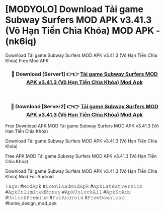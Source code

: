 # [MODYOLO] Download Tải game Subway Surfers MOD APK v3.41.3 (Vô Hạn Tiền Chìa Khóa) MOD APK - (nk6iq)
Download Tải game Subway Surfers MOD APK v3.41.3 (Vô Hạn Tiền Chìa Khóa) Free Mod APK

<div align="center">
<h3>🔴 Download [Server1] 👉👉 <a href="https://apk-comot.site?title=Tải_game_Subway_Surfers_MOD_APK_v3.41.3_(Vô_Hạn_Tiền_Chìa_Khóa)">Tải game Subway Surfers MOD APK v3.41.3 (Vô Hạn Tiền Chìa Khóa) Mod Apk</a></h3><br>

<h3>🔴 Download [Server2] 👉👉 <a href="https://apk-comot.site?title=Tải_game_Subway_Surfers_MOD_APK_v3.41.3_(Vô_Hạn_Tiền_Chìa_Khóa)">Tải game Subway Surfers MOD APK v3.41.3 (Vô Hạn Tiền Chìa Khóa) Mod Apk</a></h3>
</div>


Free Download APK MOD Tải game Subway Surfers MOD APK v3.41.3 (Vô Hạn Tiền Chìa Khóa)

Download Tải game Subway Surfers MOD APK v3.41.3 (Vô Hạn Tiền Chìa Khóa) 

Free APK MOD Tải game Subway Surfers MOD APK v3.41.3 (Vô Hạn Tiền Chìa Khóa) 

Download Tải game Subway Surfers MOD APK v3.41.3 (Vô Hạn Tiền Chìa Khóa) Mod For Android

𝚃𝚊𝚐𝚜: #𝙼𝚘𝚍𝙰𝚙𝚔 #𝙳𝚘𝚠𝚗𝚕𝚘𝚊𝚍𝙼𝚘𝚍𝙰𝚙𝚔 #𝙰𝚙𝚔𝙻𝚊𝚝𝚎𝚜𝚝𝚅𝚎𝚛𝚜𝚒𝚘𝚗 #𝙰𝚙𝚔𝚄𝚗𝚕𝚒𝚖𝚒𝚝𝚎𝚍𝙼𝚘𝚗𝚎𝚢 #𝙰𝚙𝚔𝚄𝚗𝚕𝚘𝚌𝚔𝙰𝚕𝚕 #𝙰𝚙𝚔𝙽𝚘𝙰𝚍𝚜 #𝚄𝚗𝚕𝚘𝚌𝚔𝙿𝚛𝚎𝚖𝚒𝚞𝚖 #𝙵𝚘𝚛𝙰𝚗𝚍𝚛𝚘𝚒𝚍 #𝙵𝚛𝚎𝚎𝙳𝚘𝚠𝚗𝚕𝚘𝚊𝚍 #home_design_mod_apk